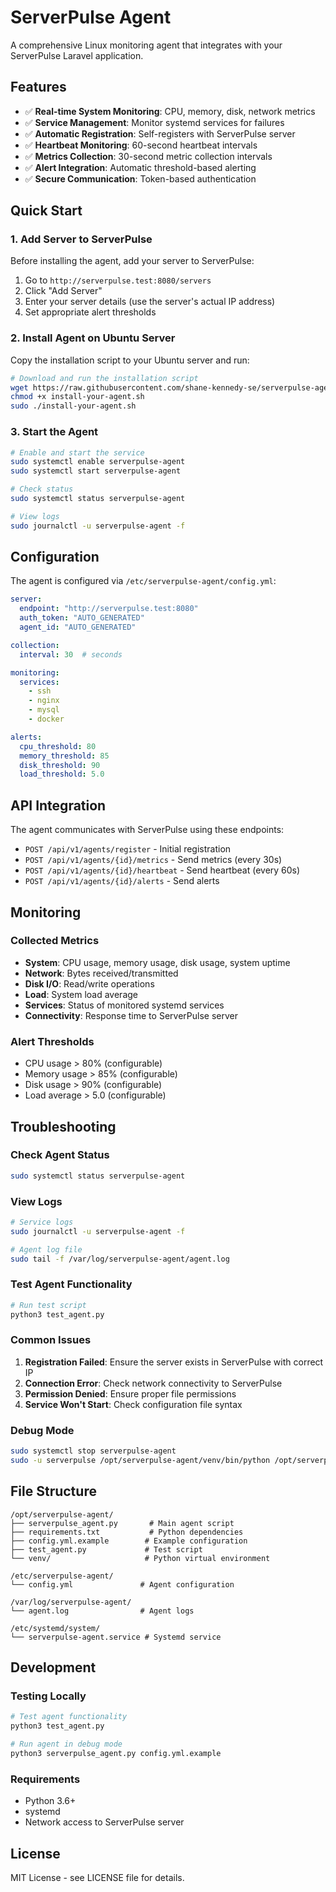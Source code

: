 # ServerPulse Agent

A comprehensive Linux monitoring agent that integrates with your ServerPulse Laravel application.

## Features

- ✅ **Real-time System Monitoring**: CPU, memory, disk, network metrics
- ✅ **Service Management**: Monitor systemd services for failures
- ✅ **Automatic Registration**: Self-registers with ServerPulse server
- ✅ **Heartbeat Monitoring**: 60-second heartbeat intervals
- ✅ **Metrics Collection**: 30-second metric collection intervals
- ✅ **Alert Integration**: Automatic threshold-based alerting
- ✅ **Secure Communication**: Token-based authentication

## Quick Start

### 1. Add Server to ServerPulse

Before installing the agent, add your server to ServerPulse:

1. Go to `http://serverpulse.test:8080/servers`
2. Click "Add Server"
3. Enter your server details (use the server's actual IP address)
4. Set appropriate alert thresholds

### 2. Install Agent on Ubuntu Server

Copy the installation script to your Ubuntu server and run:

```bash
# Download and run the installation script
wget https://raw.githubusercontent.com/shane-kennedy-se/serverpulse-agent/main/install-your-agent.sh
chmod +x install-your-agent.sh
sudo ./install-your-agent.sh
```

### 3. Start the Agent

```bash
# Enable and start the service
sudo systemctl enable serverpulse-agent
sudo systemctl start serverpulse-agent

# Check status
sudo systemctl status serverpulse-agent

# View logs
sudo journalctl -u serverpulse-agent -f
```

## Configuration

The agent is configured via `/etc/serverpulse-agent/config.yml`:

```yaml
server:
  endpoint: "http://serverpulse.test:8080"
  auth_token: "AUTO_GENERATED"
  agent_id: "AUTO_GENERATED"

collection:
  interval: 30  # seconds

monitoring:
  services:
    - ssh
    - nginx
    - mysql
    - docker

alerts:
  cpu_threshold: 80
  memory_threshold: 85
  disk_threshold: 90
  load_threshold: 5.0
```

## API Integration

The agent communicates with ServerPulse using these endpoints:

- `POST /api/v1/agents/register` - Initial registration
- `POST /api/v1/agents/{id}/metrics` - Send metrics (every 30s)
- `POST /api/v1/agents/{id}/heartbeat` - Send heartbeat (every 60s)
- `POST /api/v1/agents/{id}/alerts` - Send alerts

## Monitoring

### Collected Metrics

- **System**: CPU usage, memory usage, disk usage, system uptime
- **Network**: Bytes received/transmitted
- **Disk I/O**: Read/write operations
- **Load**: System load average
- **Services**: Status of monitored systemd services
- **Connectivity**: Response time to ServerPulse server

### Alert Thresholds

- CPU usage > 80% (configurable)
- Memory usage > 85% (configurable)  
- Disk usage > 90% (configurable)
- Load average > 5.0 (configurable)

## Troubleshooting

### Check Agent Status
```bash
sudo systemctl status serverpulse-agent
```

### View Logs
```bash
# Service logs
sudo journalctl -u serverpulse-agent -f

# Agent log file
sudo tail -f /var/log/serverpulse-agent/agent.log
```

### Test Agent Functionality
```bash
# Run test script
python3 test_agent.py
```

### Common Issues

1. **Registration Failed**: Ensure the server exists in ServerPulse with correct IP
2. **Connection Error**: Check network connectivity to ServerPulse
3. **Permission Denied**: Ensure proper file permissions
4. **Service Won't Start**: Check configuration file syntax

### Debug Mode
```bash
sudo systemctl stop serverpulse-agent
sudo -u serverpulse /opt/serverpulse-agent/venv/bin/python /opt/serverpulse-agent/serverpulse_agent.py /etc/serverpulse-agent/config.yml
```

## File Structure

```
/opt/serverpulse-agent/
├── serverpulse_agent.py       # Main agent script
├── requirements.txt           # Python dependencies
├── config.yml.example        # Example configuration
├── test_agent.py             # Test script
└── venv/                     # Python virtual environment

/etc/serverpulse-agent/
└── config.yml               # Agent configuration

/var/log/serverpulse-agent/
└── agent.log                # Agent logs

/etc/systemd/system/
└── serverpulse-agent.service # Systemd service
```

## Development

### Testing Locally
```bash
# Test agent functionality
python3 test_agent.py

# Run agent in debug mode
python3 serverpulse_agent.py config.yml.example
```

### Requirements
- Python 3.6+
- systemd
- Network access to ServerPulse server

## License

MIT License - see LICENSE file for details.

